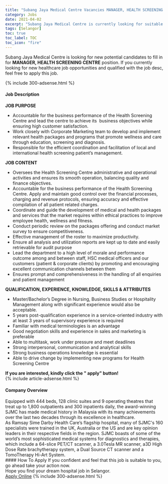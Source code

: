 ```yaml
---
title: "Subang Jaya Medical Centre Vacancies MANAGER, HEALTH SCREENING CENTRE" 
category: Jobs 
date: 2021-04-02 
excerpt: "Subang Jaya Medical Centre is currently looking for suitable person to fill in the MANAGER, HEALTH SCREENING CENTRE which positioned at Selangor" 
tags: [Selangor] 
toc: true 
toc_label: TOC 
toc_icon: "fire" 
--- 
```


<p>Subang Jaya Medical Centre is looking for new potential candidates to fill in for <b>MANAGER, HEALTH SCREENING CENTRE</b> position. If you currently looking for new healthcare job opportunities and qualified with the job desc, feel free to apply this job.
</p>{% include 300-adsense.html %} 
<div><div><h4>Job Description</h4></div><div><div><span><div><div><strong>JOB PURPOSE</strong></div><ul><li>Accountable for the business performance of the Health Screening Centre and lead the centre to achieve its&#160; business objectives while ensuring high customer satisfaction.</li><li>Work closely with Corporate Marketing team to develop and implement relevant health packages and programs that promote wellness and care through education, screening and diagnosis.</li><li>Responsible for the efficient coordination and facilitation of local and international health screening patient&#8217;s management.</li></ul><div><strong>JOB CONTENT</strong></div><ul><li>Oversees the Health Screening Centre administrative and operational activities and ensures its smooth operation, balancing quality and finance objectives.</li><li>Accountable for the business performance of the Health Screening Centre. Apply and maintain good control over the financial processes, charging and revenue protocols, ensuring accuracy and effective compilation of all patient related charges.</li><li>Coordinate and guide the development of medical and health packages and services that the market requires within ethical practices to improve employee health, wellness and fitness.</li><li>Conduct periodic review on the packages offering and conduct market survey to ensure competitiveness.</li><li>Effective management of the roster to maximize productivity.</li><li>Ensure all analysis and utilization reports are kept up to date and easily retrievable for audit purpose</li><li>Lead the department to a high level of morale and performance outcome among and between staff, HSC medical officers and our customers (patient &amp; corporate clients) by promoting and encouraging excellent communication channels between them</li><li>Ensures prompt and comprehensiveness in the handling of all enquiries and patient management</li></ul><div><strong>QUALIFICATION, EXPERIENCE, KNOWLEDGE, SKILLS &amp; ATTRIBUTES</strong></div><ul><li>Master/Bachelor&#8217;s Degree in Nursing, Business Studies or Hospitality Management along with significant experience would also be acceptable.</li><li>5 years post-qualification experience in a service-oriented industry with at least 3 years of supervisory experience is required</li><li>Familiar with medical terminologies is an advantage</li><li>Good negotiation skills and experience in sales and marketing is preferable</li><li>Able to multitask, work under pressure and meet deadlines</li><li>Strong interpersonal, communication and analytical skills</li><li>Strong business operations knowledge is essential</li><li>Able to drive change by implementing new programs for Health Screening Centre</li></ul><div><strong>If you are interested, kindly click the " apply" button!</strong></div></div></span></div></div></div> 
{% include article-adsense.html %} 
<div><div><h4>Company Overview</h4></div><div><div><span><div><div>
	Equipped with 444 beds, 128 clinic suites and 9 operating theatres that treat up to 1,800 outpatients and 300 inpatients daily, the award-winning SJMC has made medical history in Malaysia with its many achievements over the last two decades through its excellence in healthcare.</div>
<div>
	As Ramsay Sime Darby Health Care&#8217;s flagship hospital, many of SJMC's 160 specialists were trained in the UK, Australia or the US and are key opinion leaders in their respective fields in the region. SJMC boasts of some of the world&#8217;s most sophisticated medical systems for diagnostics and therapies, which include a 64-slice PET/CT scanner, a 3.0Tesla MR scanner, a3D High Dose Rate brachytherapy system, a Dual Source CT scanner and a TomoTherapy Hi-Art System.</div></div></span></div></div></div> 
#### How To Apply 
If you confident and feel that this job is suitable to you, go ahead take your action now. <br/> 
Hope you find your dream hospital job in Selangor. <br/> 
<a href="https://www.jobstreet.com.my/en/job/manager-health-screening-centre-4523794?jobId=jobstreet-my-job-4523794" class="btn btn--warning" target="_blank" rel="nofollow noopenner">Apply Online</a> 
{% include 300-adsense.html %} 